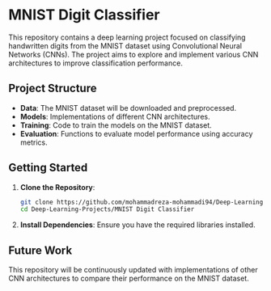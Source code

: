 # MNIST Digit Classifier

This repository contains a deep learning project focused on classifying handwritten digits from the MNIST dataset using Convolutional Neural Networks (CNNs). The project aims to explore and implement various CNN architectures to improve classification performance.

## Project Structure

- **Data**: The MNIST dataset will be downloaded and preprocessed.
- **Models**: Implementations of different CNN architectures.
- **Training**: Code to train the models on the MNIST dataset.
- **Evaluation**: Functions to evaluate model performance using accuracy metrics.

## Getting Started

1. **Clone the Repository**:
   ```bash
   git clone https://github.com/mohammadreza-mohammadi94/Deep-Learning-Projects.git
   cd Deep-Learning-Projects/MNIST Digit Classifier
   ```

2. **Install Dependencies**:
   Ensure you have the required libraries installed.

## Future Work

This repository will be continuously updated with implementations of other CNN architectures to compare their performance on the MNIST dataset.
